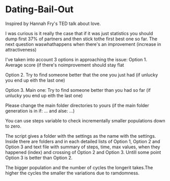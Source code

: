# Dating-Bail-Out
Inspired by Hannah Fry's TED talk about love.

I was curious is it really the case that if it was just statistics you should dump first 37% of partners and then stick tothe first best one so far. The next question waswhathappens when there's an improvement (increase in attractiveness)



I've taken into account 3 options in approaching the issue:
Option 1. Average score (if there's noimprovement should stay flat

Option 2. Try to find someone better that the one you just had (if unlucky you end up eith the last one)

Option 3. Main one: Try to find someone better than you had so far (if unlucky you end up eith the last one)




Please change the main folder directories to yours (if the main folder generation is in if: ... and alse: ...)

You can use steps variable to check incrementally smaller populations down to zero.

The script gives a folder with the settings as the name with the settings. Inside there are folders and in each detailed  lists of Option 1, Option 2 and Option 3 and text file with summary  of steps, time, max values, when they happened (index) and crossing of Option 2 and Option 3. Untill some point Option 3 is better than Option 2.

The bigger population and the number of cycles the longerit takes.The higher the cycles the smaller the variations due to ramdomness.
